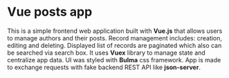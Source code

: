 # Vue posts app

This is a simple frontend web application built with **Vue.js** that allows users to manage authors and their posts. Record management includes: creation, editing and deleting. Displayed list of records are paginated which also can be searched via search box. It uses **Vuex** library to manage state and centralize app data. UI was styled with **Bulma** css framework. App is made to exchange requests with fake backend REST API like **json-server**.

